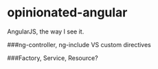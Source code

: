 opinionated-angular
===================

AngularJS, the way I see it.


###ng-controller, ng-include VS custom directives

###Factory, Service, Resource?

